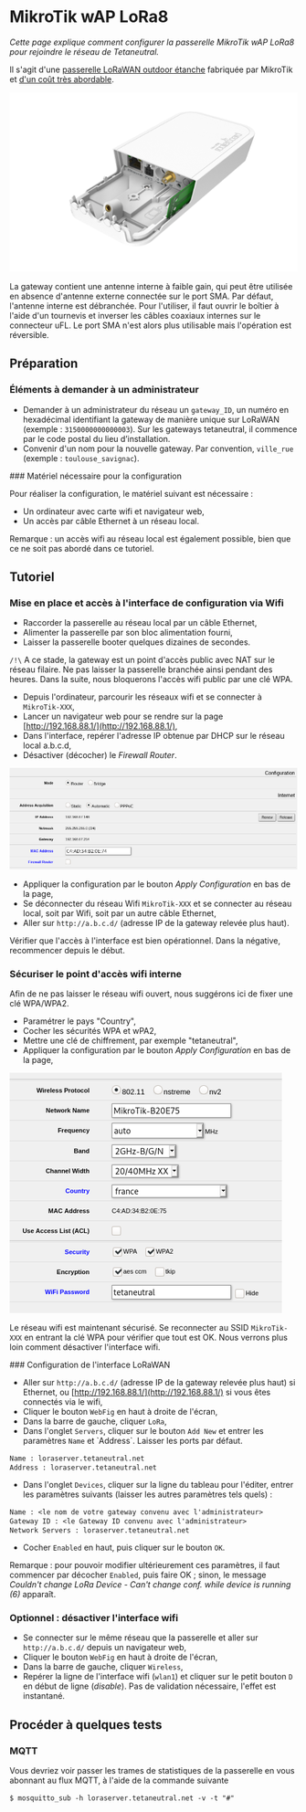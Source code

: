 # MikroTik wAP LoRa8

_Cette page explique comment configurer la passerelle MikroTik wAP LoRa8 pour rejoindre le réseau de Tetaneutral._

Il s'agit d'une [passerelle LoRaWAN outdoor étanche](https://mikrotik.com/product/wap_lr8_kit) fabriquée par MikroTik et [d'un coût très abordable](https://www.mhzshop.com/shop/3G-4G-5G/LoRa/Gateway-LoRa-MikroTik-wAP-LoRa8-RBwAPR-2nD-R11e-LoRa8.html).

![passerelle-mikrotik](../assets/img/passerelle-mikrotik-gateway-01.png)

La gateway contient une antenne interne à faible gain, qui peut être utilisée en absence d'antenne externe connectée sur le port SMA. Par défaut, l'antenne interne est débranchée. Pour l'utiliser, il faut ouvrir le boîtier à l'aide d'un tournevis et inverser les câbles coaxiaux internes sur le connecteur uFL. Le port SMA n'est alors plus utilisable mais l'opération est réversible. 

## Préparation

### Éléments à demander à un administrateur

* Demander à un administrateur du réseau un `gateway_ID`, un numéro en hexadécimal identifiant la gateway de manière unique sur LoRaWAN (exemple : `3150000000000003`). Sur les gateways tetaneutral, il commence par le code postal du lieu d’installation.
* Convenir d'un nom pour la nouvelle gateway. Par convention, `ville_rue` (exemple : `toulouse_savignac`).

### Matériel nécessaire pour la configuration

Pour réaliser la configuration, le matériel suivant est nécessaire :

* Un ordinateur avec carte wifi et navigateur web,
* Un accès par câble Ethernet à un réseau local.

Remarque : un accès wifi au réseau local est également possible, bien que ce ne soit pas abordé dans ce tutoriel.

## Tutoriel

### Mise en place et accès à l'interface de configuration via Wifi

* Raccorder la passerelle au réseau local par un câble Ethernet,
* Alimenter la passerelle par son bloc alimentation fourni,
* Laisser la passerelle booter quelques dizaines de secondes.

`/!\` A ce stade, la gateway est un point d'accès public avec NAT sur le réseau filaire. Ne pas laisser la passerelle branchée ainsi pendant des heures. Dans la suite, nous bloquerons l'accès wifi public par une clé WPA.

* Depuis l'ordinateur, parcourir les réseaux wifi et se connecter à `MikroTik-XXX`,
* Lancer un navigateur web pour se rendre sur la page [http://192.168.88.1/](http://192.168.88.1/),
* Dans l'interface, repérer l'adresse IP obtenue par DHCP sur le réseau local a.b.c.d,
* Désactiver (décocher) le _Firewall Router_.

![passerelle-mikrotik](../assets/img/passerelle-mikrotik-network-01.png)

* Appliquer la configuration par le bouton _Apply Configuration_ en bas de la page,
* Se déconnecter du réseau Wifi `MikroTik-XXX` et se connecter au réseau local, soit par Wifi, soit par un autre câble Ethernet,
* Aller sur `http://a.b.c.d/` (adresse IP de la gateway relevée plus haut).

Vérifier que l'accès à l'interface est bien opérationnel. Dans la négative, recommencer depuis le début.

### Sécuriser le point d'accès wifi interne

Afin de ne pas laisser le réseau wifi ouvert, nous suggérons ici de fixer une clé WPA/WPA2.

* Paramétrer le pays "Country",
* Cocher les sécurités WPA et wPA2,
* Mettre une clé de chiffrement, par exemple "tetaneutral",
* Appliquer la configuration par le bouton _Apply Configuration_ en bas de la page,

![passerelle-mikrotik](../assets/img/passerelle-mikrotik-wifi-01.png)

Le réseau wifi est maintenant sécurisé. Se reconnecter au SSID `MikroTik-XXX` en entrant la clé WPA pour vérifier que tout est OK. Nous verrons plus loin comment désactiver l'interface wifi.

### Configuration de l'interface LoRaWAN

* Aller sur `http://a.b.c.d/` (adresse IP de la gateway relevée plus haut) si Ethernet, ou [http://192.168.88.1/](http://192.168.88.1/) si vous êtes connectés via le wifi,
* Cliquer le bouton `WebFig` en haut à droite de l'écran,
* Dans la barre de gauche, cliquer `LoRa`,
* Dans l'onglet `Servers`, cliquer sur le bouton `Add New` et entrer les paramètres `Name` et ̀ Address`. Laisser les ports par défaut.

```
Name : loraserver.tetaneutral.net
Address : loraserver.tetaneutral.net
```

* Dans l'onglet `Devices`, cliquer sur la ligne du tableau pour l'éditer, entrer les paramètres suivants (laisser les autres paramètres tels quels) :

```
Name : <le nom de votre gateway convenu avec l'administrateur>
Gateway ID : <le Gateway ID convenu avec l'administrateur>
Network Servers : loraserver.tetaneutral.net
```

* Cocher `Enabled` en haut, puis cliquer sur le bouton `OK`.

Remarque : pour pouvoir modifier ultérieurement ces paramètres, il faut commencer par décocher `Enabled`, puis faire OK ; sinon, le message _Couldn't change LoRa Device - Can't change conf. while device is running (6)_ apparaît.

### Optionnel : désactiver l'interface wifi

* Se connecter sur le même réseau que la passerelle et aller sur `http://a.b.c.d/` depuis un navigateur web,
* Cliquer le bouton `WebFig` en haut à droite de l'écran,
* Dans la barre de gauche, cliquer `Wireless`,
* Repérer la ligne de l'interface wifi (`wlan1`) et cliquer sur le petit bouton `D` en début de ligne (_disable_). Pas de validation nécessaire, l'effet est instantané. 

## Procéder à quelques tests

### MQTT

Vous devriez voir passer les trames de statistiques de la passerelle en vous abonnant au flux MQTT, à l'aide de la commande suivante

```
$ mosquitto_sub -h loraserver.tetaneutral.net -v -t "#"
```

